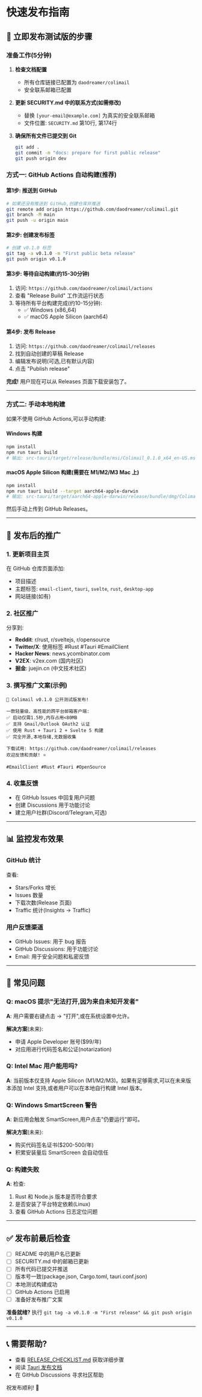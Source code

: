 # 快速发布指南

## 🚀 立即发布测试版的步骤

### 准备工作(5分钟)

1. **检查文档配置**
   - 所有仓库链接已配置为 `daodreamer/colimail`
   - 安全联系邮箱已配置

2. **更新 SECURITY.md 中的联系方式(如需修改)**
   - 替换 `[your-email@example.com]` 为真实的安全联系邮箱
   - 文件位置: `SECURITY.md` 第10行, 第174行

3. **确保所有文件已提交到 Git**
   ```bash
   git add .
   git commit -m "docs: prepare for first public release"
   git push origin dev
   ```

### 方式一: GitHub Actions 自动构建(推荐)

#### 第1步: 推送到 GitHub

```bash
# 如果还没有推送到 GitHub,创建仓库并推送
git remote add origin https://github.com/daodreamer/colimail.git
git branch -M main
git push -u origin main
```

#### 第2步: 创建发布标签

```bash
# 创建 v0.1.0 标签
git tag -a v0.1.0 -m "First public beta release"
git push origin v0.1.0
```

#### 第3步: 等待自动构建(约15-30分钟)

1. 访问: `https://github.com/daodreamer/colimail/actions`
2. 查看 "Release Build" 工作流运行状态
3. 等待所有平台构建完成(约10-15分钟):
   - ✅ Windows (x86_64)
   - ✅ macOS Apple Silicon (aarch64)

#### 第4步: 发布 Release

1. 访问: `https://github.com/daodreamer/colimail/releases`
2. 找到自动创建的草稿 Release
3. 编辑发布说明(可选,已有默认内容)
4. 点击 "Publish release"

**完成!** 用户现在可以从 Releases 页面下载安装包了。

---

### 方式二: 手动本地构建

如果不使用 GitHub Actions,可以手动构建:

#### Windows 构建

```bash
npm install
npm run tauri build
# 输出: src-tauri/target/release/bundle/msi/Colimail_0.1.0_x64_en-US.msi
```

#### macOS Apple Silicon 构建(需要在 M1/M2/M3 Mac 上)

```bash
npm install
npm run tauri build --target aarch64-apple-darwin
# 输出: src-tauri/target/aarch64-apple-darwin/release/bundle/dmg/Colimail_0.1.0_aarch64.dmg
```

然后手动上传到 GitHub Releases。

---

## 📢 发布后的推广

### 1. 更新项目主页

在 GitHub 仓库页面添加:
- 项目描述
- 主题标签: `email-client`, `tauri`, `svelte`, `rust`, `desktop-app`
- 网站链接(如有)

### 2. 社区推广

分享到:
- **Reddit**: r/rust, r/sveltejs, r/opensource
- **Twitter/X**: 使用标签 #Rust #Tauri #EmailClient
- **Hacker News**: news.ycombinator.com
- **V2EX**: v2ex.com (国内社区)
- **掘金**: juejin.cn (中文技术社区)

### 3. 撰写推广文案(示例)

```
🎉 Colimail v0.1.0 公开测试版发布!

一款轻量级、高性能的跨平台邮箱客户端:
✅ 启动仅需1.5秒,内存占用<80MB
✅ 支持 Gmail/Outlook OAuth2 认证
✅ 使用 Rust + Tauri 2 + Svelte 5 构建
✅ 完全开源,本地存储,无数据收集

下载试用: https://github.com/daodreamer/colimail/releases
欢迎反馈和贡献! ⭐

#EmailClient #Rust #Tauri #OpenSource
```

### 4. 收集反馈

- 在 GitHub Issues 中回复用户问题
- 创建 Discussions 用于功能讨论
- 建立用户社群(Discord/Telegram,可选)

---

## 📊 监控发布效果

### GitHub 统计

查看:
- Stars/Forks 增长
- Issues 数量
- 下载次数(Release 页面)
- Traffic 统计(Insights → Traffic)

### 用户反馈渠道

- GitHub Issues: 用于 bug 报告
- GitHub Discussions: 用于功能讨论
- Email: 用于安全问题和私密反馈

---

## 🔧 常见问题

### Q: macOS 提示"无法打开,因为来自未知开发者"

**A**: 用户需要右键点击 → "打开",或在系统设置中允许。

**解决方案**(未来):
- 申请 Apple Developer 账号($99/年)
- 对应用进行代码签名和公证(notarization)

### Q: Intel Mac 用户能用吗?

**A**: 当前版本仅支持 Apple Silicon (M1/M2/M3)。如果有足够需求,可以在未来版本添加 Intel 支持,或者用户可以在本地自行构建 Intel 版本。

### Q: Windows SmartScreen 警告

**A**: 新应用会触发 SmartScreen,用户点击"仍要运行"即可。

**解决方案**(未来):
- 购买代码签名证书($200-500/年)
- 积累安装量后 SmartScreen 会自动信任

### Q: 构建失败

**A**: 检查:
1. Rust 和 Node.js 版本是否符合要求
2. 是否安装了平台特定依赖(Linux)
3. 查看 GitHub Actions 日志定位问题

---

## ✅ 发布前最后检查

- [ ] README 中的用户名已更新
- [ ] SECURITY.md 中的邮箱已更新
- [ ] 所有代码已提交并推送
- [ ] 版本号一致(package.json, Cargo.toml, tauri.conf.json)
- [ ] 本地测试构建成功
- [ ] GitHub Actions 已启用
- [ ] 准备好发布推广文案

**准备就绪?** 执行 `git tag -a v0.1.0 -m "First release" && git push origin v0.1.0`

---

## 📞 需要帮助?

- 查看 [RELEASE_CHECKLIST.md](./RELEASE_CHECKLIST.md) 获取详细步骤
- 阅读 [Tauri 发布文档](https://v2.tauri.app/distribute/)
- 在 GitHub Discussions 寻求社区帮助

祝发布顺利! 🚀
